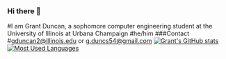 ### Hi there 👋
#I am Grant Duncan, a sophomore computer engineering student at the University of Illinois at Urbana Champaign
#he/him
###Contact
#gduncan2@illinois.edu or g.duncs54@gmail.com
[![Grant's GitHub stats](https://github-readme-stats.vercel.app/api?username=gduncan2)](https://github.com/anuraghazra/github-readme-stats)
[![Most Used Languages](https://github-readme-stats.vercel.app/api/top-langs/?username=gduncan2)](https://github.com/anuraghazra/github-readme-stats)
<!--
**gduncan2/gduncan2** is a ✨ _special_ ✨ repository because its `README.md` (this file) appears on your GitHub profile.

Here are some ideas to get you started:

- 🔭 I’m currently working on ...
- 🌱 I’m currently learning ...
- 👯 I’m looking to collaborate on ...
- 🤔 I’m looking for help with ...
- 💬 Ask me about ...
- 📫 How to reach me: ...
- 😄 Pronouns: ...
- ⚡ Fun fact: ...
-->
